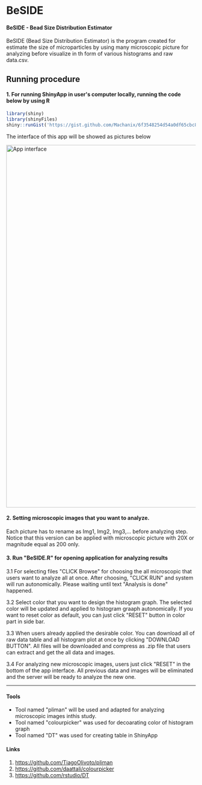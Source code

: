 # BeSIDE
#### BeSIDE - Bead Size Distribution Estimator
BeSIDE (Bead Size Distribution Estimator) is the program created for estimate the size of microparticles by using many microscopic picture for analyzing before visualize in th form of various histograms and raw data.csv.  


## Running procedure 
#### 1. For running ShinyApp in user's computer locally, running the code below by using R

``` r
library(shiny)
library(shinyFiles)
shiny::runGist('https://gist.github.com/Machanix/6f3548254d54a0df65cbc8718588fd00')

```
The interface of this app will be showed as pictures below 

<img width="962" alt="App interface" src="https://github.com/user-attachments/assets/dc1e3108-d4cd-4cb6-be9a-9501d7e6a2fe">


#### 2. Setting microscopic images that you want to analyze. 
Each picture has to rename as Img1, Img2, Img3,... before analyzing step. Notice that this version can be applied with microscopic picture with 20X or magnitude equal as 200 only.






 #### 3. Run "BeSIDE.R" for opening application for analyzing results
3.1 For selecting files "CLICK Browse" for choosing the all microscopic that users want to analyze all at once. After choosing, "CLICK RUN" and system will run autonomically. Please waiting until text  "Analysis is done" happened. 



 
3.2 Select color that you want to design the histogram graph. The selected color will be updated and applied to histogram graaph autonomically. If you want to reset color as default, you can just click "RESET" button in color part in side bar.
   


3.3 When users already applied the desirable color. You can download all of raw data table and all histogram plot at once by clicking "DOWNLOAD BUTTON". All files will be downloaded and compress as .zip file that users can extract and get the all data and images.






3.4 For analyzing new microscopic images, users just click "RESET" in the bottom of the app interface. All previous data and images will be eliminated and the server will be ready to analyze the new one.


-----
#### Tools
* Tool named "pliman" will be used and adapted for analyzing microscopic images inthis study.
* Tool named "colourpicker" was used for decoarating color of histogram graph
* Tool named "DT" was used for creating table in ShinyApp 
#### Links
1. https://github.com/TiagoOlivoto/pliman
2. https://github.com/daattali/colourpicker
3. https://github.com/rstudio/DT













